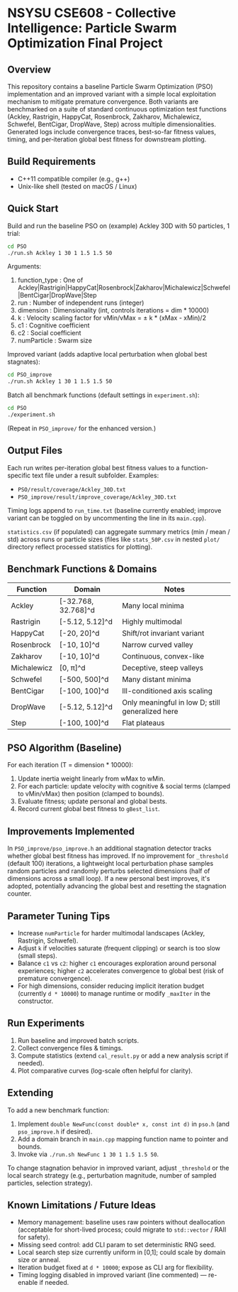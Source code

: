 # NSYSU CSE608 - Collective Intelligence: Particle Swarm Optimization Final Project

## Overview
This repository contains a baseline Particle Swarm Optimization (PSO) implementation and an improved variant with a simple local exploitation mechanism to mitigate premature convergence. Both variants are benchmarked on a suite of standard continuous optimization test functions (Ackley, Rastrigin, HappyCat, Rosenbrock, Zakharov, Michalewicz, Schwefel, BentCigar, DropWave, Step) across multiple dimensionalities. Generated logs include convergence traces, best-so-far fitness values, timing, and per‑iteration global best fitness for downstream plotting.

## Build Requirements
- C++11 compatible compiler (e.g., g++)
- Unix-like shell (tested on macOS / Linux)

## Quick Start
Build and run the baseline PSO on (example) Ackley 30D with 50 particles, 1 trial:
```bash
cd PSO
./run.sh Ackley 1 30 1 1.5 1.5 50
```
Arguments:
1. function_type  : One of Ackley|Rastrigin|HappyCat|Rosenbrock|Zakharov|Michalewicz|Schwefel|BentCigar|DropWave|Step
2. run            : Number of independent runs (integer)
3. dimension      : Dimensionality (int, controls iterations = dim * 10000)
4. k              : Velocity scaling factor for vMin/vMax = ± k * (xMax - xMin)/2
5. c1             : Cognitive coefficient
6. c2             : Social coefficient
7. numParticle    : Swarm size

Improved variant (adds adaptive local perturbation when global best stagnates):
```bash
cd PSO_improve
./run.sh Ackley 1 30 1 1.5 1.5 50
```

Batch all benchmark functions (default settings in `experiment.sh`):
```bash
cd PSO
./experiment.sh
```
(Repeat in `PSO_improve/` for the enhanced version.)

## Output Files
Each run writes per-iteration global best fitness values to a function-specific text file under a result subfolder. Examples:
- `PSO/result/coverage/Ackley_30D.txt`
- `PSO_improve/result/improve_coverage/Ackley_30D.txt`

Timing logs append to `run_time.txt` (baseline currently enabled; improve variant can be toggled on by uncommenting the line in its `main.cpp`).

`statistics.csv` (if populated) can aggregate summary metrics (min / mean / std) across runs or particle sizes (files like `stats_50P.csv` in nested `plot/` directory reflect processed statistics for plotting).

## Benchmark Functions & Domains
| Function | Domain | Notes |
|----------|--------|-------|
| Ackley | [-32.768, 32.768]^d | Many local minima |
| Rastrigin | [-5.12, 5.12]^d | Highly multimodal |
| HappyCat | [-20, 20]^d | Shift/rot invariant variant |
| Rosenbrock | [-10, 10]^d | Narrow curved valley |
| Zakharov | [-10, 10]^d | Continuous, convex-like |
| Michalewicz | [0, π]^d | Deceptive, steep valleys |
| Schwefel | [-500, 500]^d | Many distant minima |
| BentCigar | [-100, 100]^d | Ill-conditioned axis scaling |
| DropWave | [-5.12, 5.12]^d | Only meaningful in low D; still generalized here |
| Step | [-100, 100]^d | Flat plateaus |

## PSO Algorithm (Baseline)
For each iteration (T = dimension * 10000):
1. Update inertia weight linearly from wMax to wMin.
2. For each particle: update velocity with cognitive & social terms (clamped to vMin/vMax) then position (clamped to bounds).
3. Evaluate fitness; update personal and global bests.
4. Record current global best fitness to `gBest_list`.

## Improvements Implemented
In `PSO_improve/pso_improve.h` an additional stagnation detector tracks whether global best fitness has improved. If no improvement for `_threshold` (default 100) iterations, a lightweight local perturbation phase samples random particles and randomly perturbs selected dimensions (half of dimensions across a small loop). If a new personal best improves, it's adopted, potentially advancing the global best and resetting the stagnation counter.

## Parameter Tuning Tips
- Increase `numParticle` for harder multimodal landscapes (Ackley, Rastrigin, Schwefel).
- Adjust `k` if velocities saturate (frequent clipping) or search is too slow (small steps).
- Balance `c1` vs `c2`: higher `c1` encourages exploration around personal experiences; higher `c2` accelerates convergence to global best (risk of premature convergence).
- For high dimensions, consider reducing implicit iteration budget (currently `d * 10000`) to manage runtime or modify `_maxIter` in the constructor.


## Run Experiments
1. Run baseline and improved batch scripts.
2. Collect convergence files & timings.
3. Compute statistics (extend `cal_result.py` or add a new analysis script if needed).
4. Plot comparative curves (log-scale often helpful for clarity).

## Extending
To add a new benchmark function:
1. Implement `double NewFunc(const double* x, const int d)` in `pso.h` (and `pso_improve.h` if desired).
2. Add a domain branch in `main.cpp` mapping function name to pointer and bounds.
3. Invoke via `./run.sh NewFunc 1 30 1 1.5 1.5 50`.

To change stagnation behavior in improved variant, adjust `_threshold` or the local search strategy (e.g., perturbation magnitude, number of sampled particles, selection strategy).

## Known Limitations / Future Ideas
- Memory management: baseline uses raw pointers without deallocation (acceptable for short-lived process; could migrate to `std::vector` / RAII for safety).
- Missing seed control: add CLI param to set deterministic RNG seed.
- Local search step size currently uniform in [0,1]; could scale by domain size or anneal.
- Iteration budget fixed at `d * 10000`; expose as CLI arg for flexibility.
- Timing logging disabled in improved variant (line commented) — re-enable if needed.

